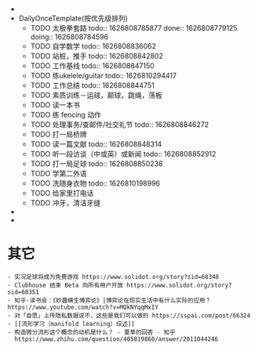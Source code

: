 -
- DailyOnceTemplate(按优先级排列)
	- TODO 太极拳套路
	  todo:: 1626808785877
	  done:: 1626808779125
	  doing:: 1626808784596
	- TODO 自学数学
	  todo:: 1626808836062
	- TODO 站桩，推手
	  todo:: 1626808842802
	- TODO 工作基线
	  todo:: 1626808847150
	- TODO 练ukelele/guitar
	  todo:: 1626810294417
	- TODO 工作总结
	  todo:: 1626808844751
	- TODO 素质训练－运球，颠球，跳绳，荡板
	- TODO 读一本书
	- TODO 练 fencing 动作
	- TODO 处理事务/查邮件/社交礼节
	  todo:: 1626808846272
	- TODO 打一局桥牌
	- TODO 读一篇文献
	  todo:: 1626808848314
	- TODO 听一段访谈（中或英）或新闻
	  todo:: 1626808852912
	- TODO 打一局足球
	  todo:: 1626808850238
	- TODO 学第二外语
	- TODO 洗随身衣物
	  todo:: 1626810198996
	- TODO 给家里打电话
	- TODO 冲牙，清洁牙缝
-
-
# 其它
	- 实况足球将成为免费游戏 https://www.solidot.org/story?sid=68348
	- Clubhouse 结束 Beta 向所有用户开放 https://www.solidot.org/story?sid=68351
	- 知乎·读书会：《妙趣横生博弈论》|博弈论在现实生活中有什么实际的应用？ https://www.youtube.com/watch?v=MQkNYqqMxIY
	- 对「自愿」上传隐私数据说不，这些是我们可以做的 https://sspai.com/post/66324
	- [[流形学习（manifold learning）综述]]
	- 构造微分流形这个概念的动机是什么？ - 夏草的回答 - 知乎
	  https://www.zhihu.com/question/405819860/answer/2011044246